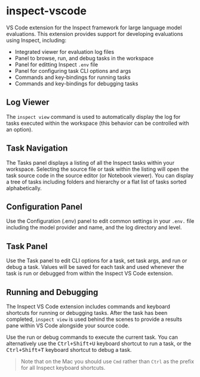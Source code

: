 # inspect-vscode

VS Code extension for the Inspect framework for large language model evaluations. This extension provides support for developing evaluations using Inspect, including:

- Integrated viewer for evaluation log files
- Panel to browse, run, and debug tasks in the workspace
- Panel for editting Inspect `.env` file
- Panel for configuring task CLI options and args
- Commands and key-bindings for running tasks
- Commands and key-bindings for debugging tasks

## Log Viewer

The `inspect view` command is used to automatically display the log for tasks executed within the workspace (this behavior can be controlled with an option).

## Task Navigation

The Tasks panel displays a listing of all the Inspect tasks within your workspace. Selecting the source file or task within the listing will open the task source code in the source editor (or Notebook viewer). You can display a tree of tasks including folders and hierarchy or a flat list of tasks sorted alphabetically.

## Configuration Panel

Use the Configuration (.env) panel to edit common settings in your `.env.` file including the model provider and name, and the log directory and level.

## Task Panel

Use the Task panel to edit CLI options for a task, set task args, and run or debug a task. Values will be saved for each task and used whenever the task is run or debugged from within the Inspect VS Code extension.

## Running and Debugging

The Inspect VS Code extension includes commands and keyboard shortcuts for running or debugging tasks. After the task has been completed, `inspect view` is used behind the scenes to provide a results pane within VS Code alongside your source code.

Use the run or debug commands to execute the current task. You can alternatively use the <kbd>Ctrl+Shift+U</kbd> keyboard shortcut to run a task, or the <kbd>Ctrl+Shift+T</kbd> keyboard shortcut to debug a task.

> Note that on the Mac you should use `Cmd` rather than `Ctrl` as the prefix for all Inspect keyboard shortcuts.


